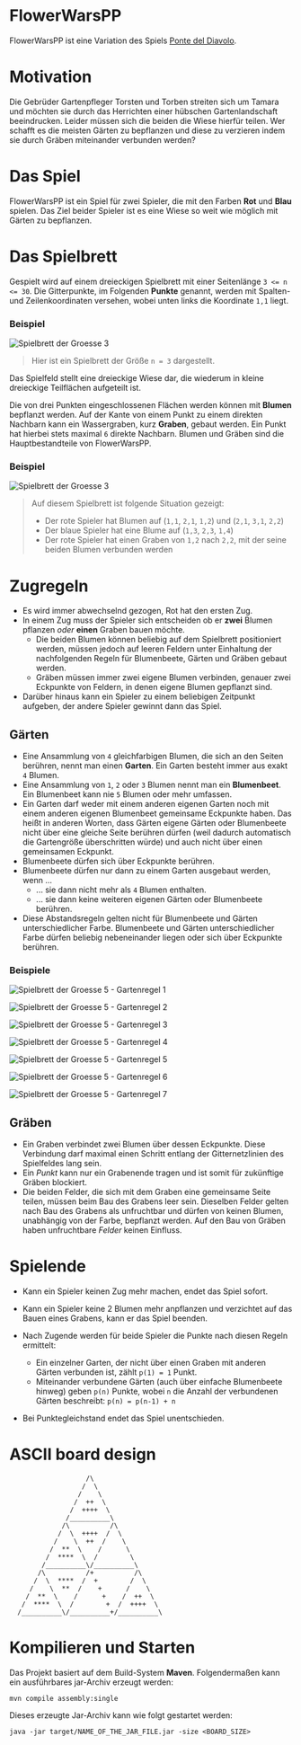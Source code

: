 # FlowerWarsPP
FlowerWarsPP ist eine Variation des Spiels [Ponte del Diavolo](https://www.brettspielnetz.de/spielregeln/ponte+del+diavolo.php).

# Motivation
Die Gebrüder Gartenpfleger Torsten und Torben streiten sich um Tamara und möchten sie durch das Herrichten einer hübschen Gartenlandschaft
beeindrucken. Leider müssen sich die beiden die Wiese hierfür teilen. Wer schafft es die meisten Gärten zu bepflanzen und diese zu
verzieren indem sie durch Gräben miteinander verbunden werden?

# Das Spiel
FlowerWarsPP ist ein Spiel für zwei Spieler, die mit den Farben **Rot** und **Blau** spielen. Das Ziel beider Spieler ist es 
eine Wiese so weit wie möglich mit Gärten zu bepflanzen.

# Das Spielbrett
Gespielt wird auf einem dreieckigen Spielbrett mit einer Seitenlänge `3 <= n <= 30`.
Die Gitterpunkte, im Folgenden **Punkte** genannt, werden mit Spalten- und Zeilenkoordinaten versehen, wobei unten links die 
Koordinate `1,1` liegt. 

### Beispiel
![Spielbrett der Groesse 3](specification/images/board-3-empty.png)
> Hier ist ein Spielbrett der Größe `n = 3` dargestellt.


Das Spielfeld stellt eine dreieckige Wiese dar, die wiederum in kleine dreieckige Teilflächen aufgeteilt ist.

Die von drei Punkten eingeschlossenen Flächen werden können mit **Blumen** bepflanzt werden. Auf der Kante von 
einem Punkt zu einem direkten Nachbarn kann ein Wassergraben, kurz 
**Graben**, gebaut werden. Ein Punkt hat hierbei stets maximal `6` direkte Nachbarn. Blumen und Gräben sind die 
Hauptbestandteile von FlowerWarsPP.

### Beispiel
![Spielbrett der Groesse 3](specification/images/board-3-situation1.png)

> Auf diesem Spielbrett ist folgende Situation gezeigt:
> - Der rote Spieler hat Blumen auf (`1,1`, `2,1`, `1,2`) und (`2,1`, `3,1`, `2,2`)
> - Der blaue Spieler hat eine Blume auf (`1,3`, `2,3`, `1,4`)
> - Der rote Spieler hat einen Graben von `1,2` nach `2,2`, mit der seine beiden Blumen verbunden werden

# Zugregeln
- Es wird immer abwechselnd gezogen, Rot hat den ersten Zug.
- In einem Zug muss der Spieler sich entscheiden ob er **zwei** Blumen pflanzen *oder* **einen** Graben bauen möchte.
    - Die beiden Blumen können beliebig auf dem Spielbrett positioniert werden, müssen jedoch
    auf leeren Feldern unter Einhaltung der nachfolgenden Regeln für Blumenbeete, Gärten und Gräben
    gebaut werden.
    - Gräben müssen immer zwei eigene Blumen verbinden, genauer zwei Eckpunkte von Feldern, in denen eigene Blumen gepflanzt sind.
- Darüber hinaus kann ein Spieler zu einem beliebigen Zeitpunkt aufgeben, der andere Spieler gewinnt dann das Spiel.
    
## Gärten
- Eine Ansammlung von `4` gleichfarbigen Blumen, die sich an den Seiten berühren, nennt man
einen **Garten**. Ein Garten besteht immer aus exakt `4` Blumen.
- Eine Ansammlung von `1`, `2` oder `3` Blumen nennt man ein **Blumenbeet**. Ein Blumenbeet
kann nie `5` Blumen oder mehr umfassen.
- Ein Garten darf weder mit einem anderen eigenen Garten noch mit einem anderen eigenen Blumenbeet
gemeinsame Eckpunkte haben. Das heißt in anderen Worten, dass Gärten eigene Gärten oder Blumenbeete nicht 
über eine gleiche Seite berühren dürfen (weil dadurch automatisch die Gartengröße überschritten würde) und
auch nicht über einen gemeinsamen Eckpunkt.
- Blumenbeete dürfen sich über Eckpunkte berühren.
- Blumenbeete dürfen nur dann zu einem Garten ausgebaut werden, wenn ...
    - ... sie dann nicht mehr als `4` Blumen enthalten.
    - ... sie dann keine weiteren eigenen Gärten oder Blumenbeete berühren.
- Diese Abstandsregeln gelten nicht für Blumenbeete und Gärten unterschiedlicher Farbe. Blumenbeete und Gärten
unterschiedlicher Farbe dürfen beliebig nebeneinander liegen oder sich über Eckpunkte berühren.

### Beispiele
![Spielbrett der Groesse 5 - Gartenregel 1](specification/images/board-5-garden-rule-1.png)


![Spielbrett der Groesse 5 - Gartenregel 2](specification/images/board-5-garden-rule-2.png)


![Spielbrett der Groesse 5 - Gartenregel 3](specification/images/board-5-garden-rule-3.png)


![Spielbrett der Groesse 5 - Gartenregel 4](specification/images/board-5-garden-rule-4.png)


![Spielbrett der Groesse 5 - Gartenregel 5](specification/images/board-5-garden-rule-5.png)


![Spielbrett der Groesse 5 - Gartenregel 6](specification/images/board-5-garden-rule-6.png)


![Spielbrett der Groesse 5 - Gartenregel 7](specification/images/board-5-garden-rule-7.png)


## Gräben
- Ein Graben verbindet zwei Blumen über dessen Eckpunkte. Diese Verbindung darf maximal einen Schritt
entlang der Gitternetzlinien des Spielfeldes lang sein.
- Ein *Punkt* kann nur ein Grabenende tragen und ist somit für zukünftige Gräben blockiert.
- Die beiden Felder, die sich mit dem Graben eine gemeinsame Seite teilen, müssen beim Bau
des Grabens leer sein. Dieselben Felder gelten nach Bau des Grabens als unfruchtbar und dürfen
von keinen Blumen, unabhängig von der Farbe, bepflanzt werden. Auf den Bau von Gräben haben
unfruchtbare *Felder* keinen Einfluss.

# Spielende
- Kann ein Spieler keinen Zug mehr machen, endet das Spiel sofort.
- Kann ein Spieler keine 2 Blumen mehr anpflanzen und verzichtet auf das Bauen eines Grabens, kann er das Spiel beenden.
- Nach Zugende werden für beide Spieler die Punkte nach diesen Regeln ermittelt:
    - Ein einzelner Garten, der nicht über einen Graben mit anderen Gärten verbunden ist,
    zählt `p(1) = 1` Punkt.
    - Miteinander verbundene Gärten (auch über einfache Blumenbeete hinweg) geben `p(n)` Punkte, wobei `n`
    die Anzahl der verbundenen Gärten beschreibt: `p(n) = p(n-1) + n`
    
- Bei Punktegleichstand endet das Spiel unentschieden.

# ASCII board design
```
                   /\
                  /  \
                 /    \
                /  ++  \
               /  ++++  \
              /__________\
             /\          /\
            /  \  ++++  /  \
           /    \  ++  /    \
          /  **  \    /      \
         /  ****  \  /        \
        /__________\/__________\
       /\          /+          /\
      /  \  ****  /  +        /  \
     /    \  **  /    +      /    \
    /  **  \    /      +    /  ++  \
   /  ****  \  /        +  /  ++++  \
  /__________\/__________+/__________\
```

# Kompilieren und Starten
Das Projekt basiert auf dem Build-System **Maven**. Folgendermaßen kann ein ausführbares jar-Archiv erzeugt werden:
```
mvn compile assembly:single
```
Dieses erzeugte Jar-Archiv kann wie folgt gestartet werden:
```
java -jar target/NAME_OF_THE_JAR_FILE.jar -size <BOARD_SIZE>
```